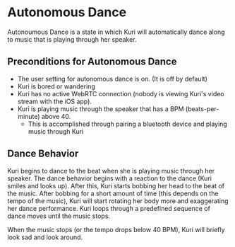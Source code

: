 # Autonomous Dance
Autonoumous Dance is a state in which Kuri will automatically dance along to music that is playing through her speaker.

## Preconditions for Autonomous Dance
* The user setting for autonomous dance is on. (It is off by default)
* Kuri is bored or wandering
* Kuri has no active WebRTC connection (nobody is viewing Kuri's video stream with the iOS app).
* Kuri is playing music through the speaker that has a BPM (beats-per-minute) above 40.
    * This is accomplished through pairing a bluetooth device and playing music through Kuri

## Dance Behavior
Kuri begins to dance to the beat when she is playing music through her speaker. The dance behavior begins with a reaction to the dance (Kuri smiles and looks up). After this, Kuri starts bobbing her head to the beat of the music. After bobbing for a short amount of time (this depends on the tempo of the music), Kuri will start rotating her body more and exaggerating her dance performance. Kuri loops through a predefined sequence of dance moves until the music stops. 

When the music stops (or the tempo drops below 40 BPM), Kuri will briefly look sad and look around.
